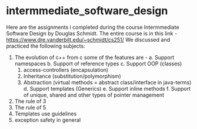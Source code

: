 # intermmediate_software_design
Here are the assignments i completed during the course Intermmediate Software Design by Douglas Schmidt.
The entire course is in this link - https://www.dre.vanderbilt.edu/~schmidt/cs251/
We discussed and practiced the following subjects:
1.	The evolution of c++ from c
    some of the features are - 
  a.	Support namespaces
  b.	Support of reference types 
  c.	Support OOP (classes)
    1)	access-controllers (encapsulation)
    2)	Inheritance (substitution/polymorphism)
    3)	Abstraction (virtual methods = abstract class/interface in java-terms)
  d.	Support templates (Generics)
  e.	Support inline methods
  f.	Support of unique, shared and other types of pointer management
3.	The rule of 3
4.	The rule of 5
5.	Templates use guidelines
6.	exception safety in general
